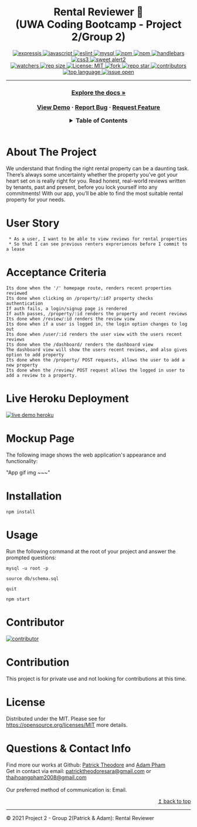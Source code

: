 
<h1 align="center"> Rental Reviewer 🚩	
<br>(UWA Coding Bootcamp - Project 2/Group 2) </h1>
<p align="center">
  <a href="#">
  <img alt="expressjs" src="https://img.shields.io/badge/Express.js-404D59?style=for-the-badge" target="_blank" />
  <a href="#">
  <img alt="javascript" src="https://img.shields.io/badge/JavaScript-F7DF1E?style=for-the-badge&logo=javascriptlogoColor=black" target="_blank" />
  <a href="#">
  <img alt="eslint" src="https://img.shields.io/badge/eslint-3A33D1?style=for-the-badge&logo=eslint&logoColor=white" target="_blank" />
  <a href="#">
  <img alt="mysql" src="https://img.shields.io/badge/MySQL-005C84?style=for-the-badge&logo=mysql&logoColor=white" target="_blank" />
  <a href="#">
  <img alt="npm" src="https://img.shields.io/badge/npm-CB3837?style=for-the-badge&logo=npm&logoColor=white" target="_blank" />
  <a href="#">
  <img alt="npm" src="https://img.shields.io/badge/Sequelize-52B0E7?style=for-the-badge&logo=Sequelize&logoColor=white" target="_blank" />
  <a href="#">
  <img alt="handlebars" src="https://img.shields.io/badge/Handlebars.js-f0772b?style=for-the-badge&logo=handlebarsdotjs&logoColor=black" target="_blank" />
  <a href="#">
  <img alt="css3" src="https://img.shields.io/badge/CSS3-1572B6?style=for-the-badge&logo=css3&logoColor=white" target="_blank" />
  <a href="#">
  <img alt="sweet alert2" src="https://img.shields.io/badge/Sweet_Alert2-9146FF?style=for-the-badge&logo=youtube-gaming&logoColor=white" target="_blank" />
  <br>
  <a href="#">
  <img alt="watchers" src="https://img.shields.io/github/watchers/patricktheodore/rental-reviewer?color=%2346b946&style=flat-square" target="_blank" />
  <a href="#">
  <img alt="rep size" src="https://img.shields.io/github/repo-size/patricktheodore/rental-reviewer?style=flat-square" target="_blank" />
  <a href="https://github.com/patricktheodore/rental-reviewer/blob/main/LICENSE">
  <img alt="License: MIT" src="https://img.shields.io/badge/license-MIT-yellow.svg?style=flat-square" target="_blank" />
  </a>
  <a href="#">
  <img alt="fork" src="https://img.shields.io/github/forks/ThiHoangPham/tech-blog.svg?style=flat-square" target="_blank" />
  <a href="#">
  <img alt="repo star" src="https://img.shields.io/github/stars/patricktheodore/rental-reviewer?color=%23ff00bf&style=flat-square" target="_blank" />
  </a>
  <a href="#">
  <img alt="contributors" src="https://img.shields.io/github/contributors/patricktheodore/rental-reviewer?style=flat-square" target="_blank" />
  </a>
  <a href="#">
  <img alt="top language" src="https://img.shields.io/github/languages/top/patricktheodore/rental-reviewer?color=%23ff4000&style=flat-square" target="_blank" />
  </a>
  <a href="#">
  <img alt="issue open" src="https://img.shields.io/github/issues-raw/patricktheodore/rental-reviewer?style=flat-square" target="_blank" />
  </a>
</p>
<hr>

  <h3 align="center">
    <p align="center">
      <a href="https://github.com/patricktheodore/rental-reviewer"><strong>Explore the docs »</strong></a>
      <br />
      <br />
      <a href="#">View Demo</a>
      ·
      <a href="https://github.com/patricktheodore/rental-reviewer/issues">Report Bug</a>
      ·
      <a href="https://github.com/patricktheodore/rental-reviewer/issues">Request Feature</a>
    </p>
  </table>

  <details>
    <summary>Table of Contents</summary>
    <ul>
      <li><a href="#about-the-project">About The Project</a>
      <li><a href="#user-story">User Story</a></li>
      <li><a href="#acceptance-criteria">Acceptance Criteria</a></li>
      <li><a href="#live-heroku-deployment">Live Heroku Deployment</a></li>
      <li><a href="#mockup-page">Mockup Page</a></li>
      <li><a href="#installation">Installation</a></li>
      <li><a href="#usage">Usage</a></li>
      <li><a href="#contributor">Contributor</a></li>
      <li><a href="#contribution">Contribution</a></li>
      <li><a href="#license">License</a></li>
      <li><a href="#questions&-contact-info">Questions & Contact Info</a></li>
    </ul>
  </details>

  <br />

  # About The Project
  We understand that finding the right rental property can be a daunting task. There’s always some uncertainty whether the property you’ve got your heart set on is really right for you. Read honest, real-world reviews written by tenants, past and present, before you lock yourself into any commitments! With our app, you’ll be able to find the most suitable rental property for your needs.

  # User Story
```
 * As a user, I want to be able to view reviews for rental properties
 * So that I can see previous renters expreriences before I commit to a lease
```
# Acceptance Criteria
```
Its done when the '/' homepage route, renders recent properties reviewed
Its done when clicking on /property/:id? property checks authentication
If auth fails, a login/signup page is rendered
If auth passes, /property/:id renders the property and recent reviews
Its done when /review/:id renders the review view
Its done when if a user is logged in, the login option changes to log out
Its done when /user/:id renders the user view with the users recent reviews
Its done when the /dashboard/ renders the dashboard view
The dashboard view will show the users recent reviews, and also gives option to add property
Its done when the /property/ POST requests, allows the user to add a new property
Its done when the /review/ POST request allows the logged in user to add a review to a property. 
```

# Live Heroku Deployment 
<a href="https://rocky-cove-88046.herokuapp.com/">
  <img alt="live demo heroku" src="https://img.shields.io/badge/Demo-Heroku-430098?style=for-the-badge&logo=heroku&logoColor=white" target="_blank" />
  </a>

# Mockup Page

The following image shows the web application's appearance and functionality:

"App gif img ~~~"

# Installation
`npm install`

# Usage
Run the following command at the root of your project and answer the prompted questions:

`mysql -u root -p`

`source db/schema.sql`

`quit`

`npm start`

# Contributor
<a href="https://github.com/patricktheodore/rental-reviewer">
  <img alt="contributor" src="https://contrib.rocks/image?repo=patricktheodore/rental-reviewer" target="_blank" />
  </a>

# Contribution
This project is for private use and not looking for contributions at this time.

# License
  Distributed under the MIT. Please see for https://opensource.org/licenses/MIT more details.

  # Questions & Contact Info
  Find more our works at Github:
  [Patrick Theodore](https://github.com/patricktheodore) and
  [Adam Pham](https://github.com/ThiHoangPham)
    </br>
  Get in contact via email: patricktheodoresara@gmail.com or thaihoangpham2008@gmail.com
  </br></br>
  Our preferred method of communication is: Email.
  <p align ="right"><a href="#">↥ back to top</a></p>

- - -

© 2021 Project 2 - Group 2(Patrick & Adam): Rental Reviewer

